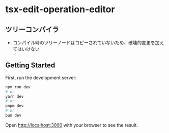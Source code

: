 # tsx-edit-operation-editor

## ツリーコンパイラ

- コンパイル時のツリーノードはコピーされていないため、破壊的変更を加えてはいけない

## Getting Started

First, run the development server:

```bash
npm run dev
# or
yarn dev
# or
pnpm dev
# or
bun dev
```

Open [http://localhost:3000](http://localhost:3000) with your browser to see the result.
